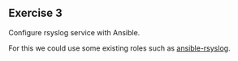 ## Exercise 3
Configure rsyslog service with Ansible.

For this we could use some existing roles such as [ansible-rsyslog](https://github.com/debops/ansible-rsyslog).
